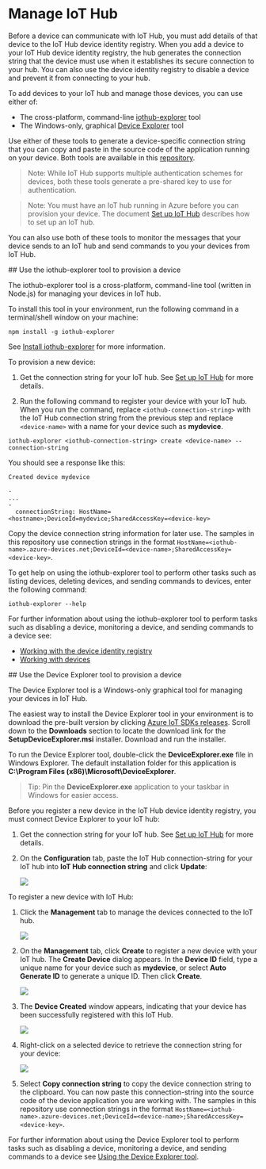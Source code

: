 # Manage IoT Hub

Before a device can communicate with IoT Hub, you must add details of that device to the IoT Hub device identity registry. When you add a device to your IoT Hub device identity registry, the hub generates the connection string that the device must use when it establishes its secure connection to your hub. You can also use the device identity registry to disable a device and prevent it from connecting to your hub.

To add devices to your IoT hub and manage those devices, you can use either of:

- The cross-platform, command-line [iothub-explorer](#iothub-explorer) tool
- The Windows-only, graphical [Device Explorer](#device-explorer) tool

Use either of these tools to generate a device-specific connection string that you can copy and paste in the source code of the application running on your device. Both tools are available in this [repository][lnk-this-repo].
 
> Note: While IoT Hub supports multiple authentication schemes for devices, both these tools generate a pre-shared key to use for authentication.

> Note: You must have an IoT hub running in Azure before you can provision your device. The document [Set up IoT Hub][setup-iothub] describes how to set up an IoT hub.

You can also use both of these tools to monitor the messages that your device sends to an IoT hub and send commands to you your devices from IoT Hub.

<a name="iothub-explorer"/>
## Use the iothub-explorer tool to provision a device

The iothub-explorer tool is a cross-platform, command-line tool (written in Node.js) for managing your devices in IoT hub. 

To install this tool in your environment, run the following command in a terminal/shell window on your machine:

```
npm install -g iothub-explorer
```

See [Install iothub-explorer][lnk-install-iothub-explorer] for more information.

To provision a new device:

1. Get the connection string for your IoT hub. See [Set up IoT Hub][setup-iothub] for more details.

2.  Run the following command to register your device with your IoT hub. When you run the command, replace `<iothub-connection-string>` with the IoT Hub connection string from the previous step and replace `<device-name>` with a name for your device such as **mydevice**.

```
iothub-explorer <iothub-connection-string> create <device-name> --connection-string
```

You should see a response like this:

```
Created device mydevice

-
...
-
  connectionString: HostName=<hostname>;DeviceId=mydevice;SharedAccessKey=<device-key>
```

Copy the device connection string information for later use. The samples in this repository use connection strings in the format `HostName=<iothub-name>.azure-devices.net;DeviceId=<device-name>;SharedAccessKey=<device-key>`.

To get help on using the iothub-explorer tool to perform other tasks such as listing devices, deleting devices, and sending commands to devices, enter the following command:

```
iothub-explorer --help
```

For further information about using the iothub-explorer tool to perform tasks such as disabling a device, monitoring a device, and sending commands to a device see:

- [Working with the device identity registry][lnk-iothub-explorer-identity]
- [Working with devices][lnk-iothub-explorer-devices]

<a name="device-explorer"/>
## Use the Device Explorer tool to provision a device

The Device Explorer tool is a Windows-only graphical tool for managing your devices in IoT Hub. 

The easiest way to install the Device Explorer tool in your environment is to download the pre-built version by clicking [Azure IoT SDKs releases][lnk-releasepage]. Scroll down to the **Downloads** section to locate the download link for the **SetupDeviceExplorer.msi** installer. Download and run the installer.

To run the Device Explorer tool, double-click the **DeviceExplorer.exe** file in Windows Explorer.
The default installation folder for this application is **C:\Program Files (x86)\Microsoft\DeviceExplorer**.

> Tip: Pin the **DeviceExplorer.exe** application to your taskbar in Windows for easier access.

Before you register a new device in the IoT Hub device identity registry, you must connect Device Explorer to your IoT hub:

1. Get the connection string for your IoT hub. See [Set up IoT Hub][setup-iothub] for more details.

2. On the **Configuration** tab, paste the IoT Hub connection-string for your IoT hub into **IoT Hub connection string** and click **Update**:

    ![][img-getstarted1]

To register a new device with IoT Hub:

1.  Click the **Management** tab to manage the devices connected to the IoT hub.

    ![][img-getstarted2]

2.  On the **Management** tab, click **Create** to register a new device with your IoT hub. The **Create Device** dialog appears. In the **Device ID** field, type a unique name for your device such as **mydevice**, or select **Auto Generate ID** to generate a unique ID. Then click **Create**.

    ![][img-getstarted3]

3.  The **Device Created** window appears, indicating that your device has been successfully registered with this IoT Hub.

    ![][img-getstarted4]

4. Right-click on a selected device to retrieve the connection string for your device:

    ![][img-connstr]
  
5. Select **Copy connection string** to copy the device connection string to the clipboard. You can now paste this connection-string into the source code of the device application you are working with. The samples in this repository use connection strings in the format `HostName=<iothub-name>.azure-devices.net;DeviceId=<device-name>;SharedAccessKey=<device-key>`.

For further information about using the Device Explorer tool to perform tasks such as disabling a device, monitoring a device, and sending commands to a device see [Using the Device Explorer tool][lnk-device-explorer-docs].


[img-getstarted1]: media/device_explorer/iotgetstart1.png
[img-getstarted2]: media/device_explorer/iotgetstart2.png
[img-getstarted3]: media/device_explorer/iotgetstart3.png
[img-getstarted4]: media/device_explorer/iotgetstart4.png
[img-connstr]: media/device_explorer/connstr.png

[lnk-this-repo]: https://github.com/Azure/azure-iot-sdks
[setup-iothub]: setup_iothub.md
[lnk-install-iothub-explorer]: ../tools/iothub-explorer/readme.md#install
[lnk-iothub-explorer-identity]: ../tools/iothub-explorer/readme.md#identityregistry
[lnk-iothub-explorer-devices]: ../tools/iothub-explorer/readme.md#devices
[lnk-releasepage]: https://github.com/Azure/azure-iot-sdks/releases
[lnk-device-explorer-docs]: ../tools/DeviceExplorer/readme.md
